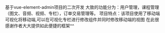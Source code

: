 基于vue-element-admin项目的二次开发
大致的功能分为：用户管理，课程管理（图文、音频、视频、专栏），订单交易管理等。
项目特点：该项目使用了移动端可视化将移动端,可以在可视化专栏进行修改组件并同时修改移动端的视图
在此很感谢作者大大提供如此便捷的框架^^